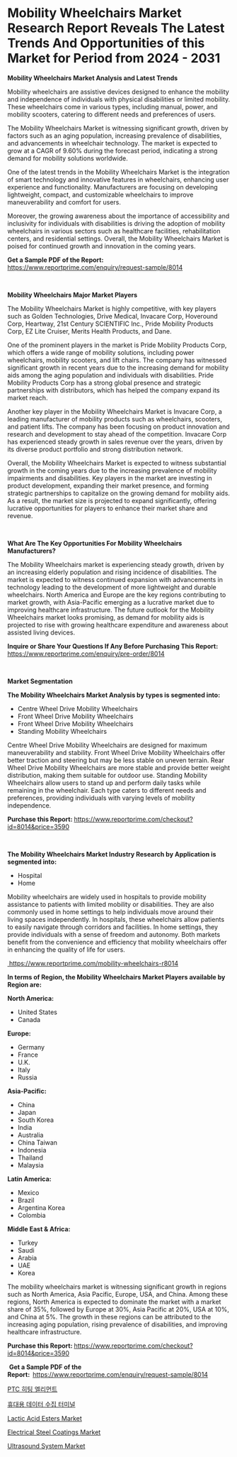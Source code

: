<p><h1>Mobility Wheelchairs Market Research Report Reveals The Latest Trends And Opportunities of this Market for Period from 2024 - 2031</h1></p><p><strong>Mobility Wheelchairs Market Analysis and Latest Trends</strong></p>
<p><p>Mobility wheelchairs are assistive devices designed to enhance the mobility and independence of individuals with physical disabilities or limited mobility. These wheelchairs come in various types, including manual, power, and mobility scooters, catering to different needs and preferences of users.</p><p>The Mobility Wheelchairs Market is witnessing significant growth, driven by factors such as an aging population, increasing prevalence of disabilities, and advancements in wheelchair technology. The market is expected to grow at a CAGR of 9.60% during the forecast period, indicating a strong demand for mobility solutions worldwide.</p><p>One of the latest trends in the Mobility Wheelchairs Market is the integration of smart technology and innovative features in wheelchairs, enhancing user experience and functionality. Manufacturers are focusing on developing lightweight, compact, and customizable wheelchairs to improve maneuverability and comfort for users.</p><p>Moreover, the growing awareness about the importance of accessibility and inclusivity for individuals with disabilities is driving the adoption of mobility wheelchairs in various sectors such as healthcare facilities, rehabilitation centers, and residential settings. Overall, the Mobility Wheelchairs Market is poised for continued growth and innovation in the coming years.</p></p>
<p><strong>Get a Sample PDF of the Report:&nbsp;</strong> <a href="https://www.reportprime.com/enquiry/request-sample/8014">https://www.reportprime.com/enquiry/request-sample/8014</a></p>
<p>&nbsp;</p>
<p><strong>Mobility Wheelchairs Major Market Players</strong></p>
<p><p>The Mobility Wheelchairs Market is highly competitive, with key players such as Golden Technologies, Drive Medical, Invacare Corp, Hoveround Corp, Heartway, 21st Century SCIENTIFIC Inc., Pride Mobility Products Corp, EZ Lite Cruiser, Merits Health Products, and Dane.</p><p>One of the prominent players in the market is Pride Mobility Products Corp, which offers a wide range of mobility solutions, including power wheelchairs, mobility scooters, and lift chairs. The company has witnessed significant growth in recent years due to the increasing demand for mobility aids among the aging population and individuals with disabilities. Pride Mobility Products Corp has a strong global presence and strategic partnerships with distributors, which has helped the company expand its market reach.</p><p>Another key player in the Mobility Wheelchairs Market is Invacare Corp, a leading manufacturer of mobility products such as wheelchairs, scooters, and patient lifts. The company has been focusing on product innovation and research and development to stay ahead of the competition. Invacare Corp has experienced steady growth in sales revenue over the years, driven by its diverse product portfolio and strong distribution network.</p><p>Overall, the Mobility Wheelchairs Market is expected to witness substantial growth in the coming years due to the increasing prevalence of mobility impairments and disabilities. Key players in the market are investing in product development, expanding their market presence, and forming strategic partnerships to capitalize on the growing demand for mobility aids. As a result, the market size is projected to expand significantly, offering lucrative opportunities for players to enhance their market share and revenue.</p></p>
<p>&nbsp;</p>
<p><strong>What Are The Key Opportunities For Mobility Wheelchairs Manufacturers?</strong></p>
<p><p>The Mobility Wheelchairs market is experiencing steady growth, driven by an increasing elderly population and rising incidence of disabilities. The market is expected to witness continued expansion with advancements in technology leading to the development of more lightweight and durable wheelchairs. North America and Europe are the key regions contributing to market growth, with Asia-Pacific emerging as a lucrative market due to improving healthcare infrastructure. The future outlook for the Mobility Wheelchairs market looks promising, as demand for mobility aids is projected to rise with growing healthcare expenditure and awareness about assisted living devices.</p></p>
<p><strong>Inquire or Share Your Questions If Any Before Purchasing This Report:</strong> <a href="https://www.reportprime.com/enquiry/pre-order/8014">https://www.reportprime.com/enquiry/pre-order/8014</a></p>
<p>&nbsp;</p>
<p><strong>Market Segmentation</strong></p>
<p><strong>The Mobility Wheelchairs Market Analysis by types is segmented into:</strong></p>
<p><ul><li>Centre Wheel Drive Mobility Wheelchairs</li><li>Front Wheel Drive Mobility Wheelchairs</li><li>Front Wheel Drive Mobility Wheelchairs</li><li>Standing Mobility Wheelchairs</li></ul></p>
<p><p>Centre Wheel Drive Mobility Wheelchairs are designed for maximum maneuverability and stability. Front Wheel Drive Mobility Wheelchairs offer better traction and steering but may be less stable on uneven terrain. Rear Wheel Drive Mobility Wheelchairs are more stable and provide better weight distribution, making them suitable for outdoor use. Standing Mobility Wheelchairs allow users to stand up and perform daily tasks while remaining in the wheelchair. Each type caters to different needs and preferences, providing individuals with varying levels of mobility independence.</p></p>
<p><strong>Purchase this Report:&nbsp;</strong><a href="https://www.reportprime.com/checkout?id=8014&price=3590">https://www.reportprime.com/checkout?id=8014&price=3590</a></p>
<p>&nbsp;</p>
<p><strong>The Mobility Wheelchairs Market Industry Research by Application is segmented into:</strong></p>
<p><ul><li>Hospital</li><li>Home</li></ul></p>
<p><p>Mobility wheelchairs are widely used in hospitals to provide mobility assistance to patients with limited mobility or disabilities. They are also commonly used in home settings to help individuals move around their living spaces independently. In hospitals, these wheelchairs allow patients to easily navigate through corridors and facilities. In home settings, they provide individuals with a sense of freedom and autonomy. Both markets benefit from the convenience and efficiency that mobility wheelchairs offer in enhancing the quality of life for users.</p></p>
<p><a href="https://www.reportprime.com/mobility-wheelchairs-r8014">&nbsp;https://www.reportprime.com/mobility-wheelchairs-r8014</a></p>
<p><strong>In terms of Region, the Mobility Wheelchairs Market Players available by Region are:</strong></p>
<p>
    <p> <strong> North America: </strong>
        <ul>
            <li>United States</li>
            <li>Canada</li>
        </ul>
        </p> 
    <p> <strong> Europe: </strong>
        <ul>
            <li>Germany</li>
            <li>France</li>
            <li>U.K.</li>
            <li>Italy</li>
            <li>Russia</li>
        </ul>
        </p> 
    <p> <strong> Asia-Pacific: </strong>
        <ul>
            <li>China</li>
            <li>Japan</li>
            <li>South Korea</li>
            <li>India</li>
            <li>Australia</li>
            <li>China Taiwan</li>
            <li>Indonesia</li>
            <li>Thailand</li>
            <li>Malaysia</li>
        </ul>
        </p> 
    <p> <strong> Latin America: </strong>
        <ul>
            <li>Mexico</li>
            <li>Brazil</li>
            <li>Argentina Korea</li>
            <li>Colombia</li>
        </ul>
        </p> 
    <p> <strong> Middle East & Africa: </strong>
        <ul>
            <li>Turkey</li>
            <li>Saudi</li>
            <li>Arabia</li>
            <li>UAE</li>
            <li>Korea</li>
        </ul>
    </p>
    </p>
<p><p>The mobility wheelchairs market is witnessing significant growth in regions such as North America, Asia Pacific, Europe, USA, and China. Among these regions, North America is expected to dominate the market with a market share of 35%, followed by Europe at 30%, Asia Pacific at 20%, USA at 10%, and China at 5%. The growth in these regions can be attributed to the increasing aging population, rising prevalence of disabilities, and improving healthcare infrastructure.</p></p>
<p><strong>Purchase this Report: </strong><a href="https://www.reportprime.com/checkout?id=8014&price=3590">https://www.reportprime.com/checkout?id=8014&price=3590</a></p>
<p>&nbsp;<strong>Get a Sample PDF of the Report:&nbsp;&nbsp;</strong><a href="https://www.reportprime.com/enquiry/request-sample/8014">https://www.reportprime.com/enquiry/request-sample/8014</a></p>
<p><strong></strong></p>
<p><p><a href="https://github.com/vsckjg50460/Market-Research-Report-List-1/blob/main/356335833143.md">PTC 히팅 엘리먼트</a></p><p><a href="https://github.com/akzkkws047661437/Market-Research-Report-List-1/blob/main/933190133137.md">휴대용 데이터 수집 터미널</a></p><p><a href="https://www.linkedin.com/pulse/lactic-acid-esters-market-analysis-size-global-industry-overview-0k65c?trackingId=udGth%2FMEKczYatq2Hx8EVg%3D%3D">Lactic Acid Esters Market</a></p><p><a href="https://www.linkedin.com/pulse/electrical-steel-coatings-market-size-trends-growth-outlook-gugvc?trackingId=R7wuDOSM7JWKmV27gi7%2FQw%3D%3D">Electrical Steel Coatings Market</a></p><p><a href="https://github.com/Hazelklievgspy6vdcsmu106w/Market-Research-Report-List-2/blob/main/ultrasound-system-market.md">Ultrasound System Market</a></p></p>